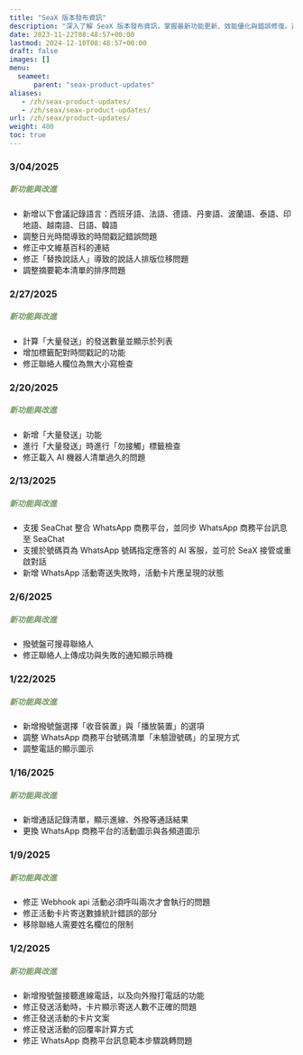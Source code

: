 ```yaml
---
title: "SeaX 版本發布資訊"
description: "深入了解 SeaX 版本發布資訊，掌握最新功能更新、效能優化與錯誤修復。透過本頁面，保持軟體最新狀態，確保最佳會議體驗。"
date: 2023-11-22T08:48:57+00:00
lastmod: 2024-12-10T08:48:57+00:00
draft: false
images: []
menu:
  seameet:
      parent: "seax-product-updates"
aliases:
   - /zh/seax-product-updates/
   - /zh/seax/seax-product-updates/
url: /zh/seax/product-updates/
weight: 400
toc: true
---
```


### 3/04/2025
##### **<font color="#739963">新功能與改進</font>**
- 新增以下會議記錄語言：西班牙語、法語、德語、丹麥語、波蘭語、泰語、印地語、越南語、日語、韓語
- 調整日光時間導致的時間戳記錯誤問題
- 修正中文維基百科的連結
- 修正「替換說話人」導致的說話人排版位移問題
- 調整摘要範本清單的排序問題


### 2/27/2025
##### **<font color="#739963">新功能與改進</font>**
- 計算「大量發送」的發送數量並顯示於列表
- 增加標籤配對時間戳記的功能
- 修正聯絡人欄位為無大小寫檢查

### 2/20/2025
##### **<font color="#739963">新功能與改進</font>**
- 新增「大量發送」功能
- 進行「大量發送」時進行「勿接觸」標籤檢查
- 修正載入 AI 機器人清單過久的問題

### 2/13/2025
##### **<font color="#739963">新功能與改進</font>**
 - 支援 SeaChat 整合 WhatsApp 商務平台，並同步 WhatsApp 商務平台訊息至 SeaChat
 - 支援於號碼頁為 WhatsApp 號碼指定應答的 AI 客服，並可於 SeaX 接管或重啟對話
 - 新增 WhatsApp 活動寄送失敗時，活動卡片應呈現的狀態

### 2/6/2025
##### **<font color="#739963">新功能與改進</font>**
- 撥號盤可搜尋聯絡人
- 修正聯絡人上傳成功與失敗的通知顯示時機

### 1/22/2025
##### **<font color="#739963">新功能與改進</font>**
- 新增撥號盤選擇「收音裝置」與「播放裝置」的選項
- 調整 WhatsApp 商務平台號碼清單「未驗證號碼」的呈現方式
- 調整電話的顯示圖示


### 1/16/2025
##### **<font color="#739963">新功能與改進</font>**
- 新增通話記錄清單，顯示進線、外撥等通話結果
- 更換 WhatsApp 商務平台的活動圖示與各頻道圖示


### 1/9/2025
##### **<font color="#739963">新功能與改進</font>**
- 修正 Webhook api 活動必須呼叫兩次才會執行的問題
- 修正活動卡片寄送數據統計錯誤的部分
- 移除聯絡人需要姓名欄位的限制

### 1/2/2025
##### **<font color="#739963">新功能與改進</font>**
- 新增撥號盤接聽進線電話，以及向外撥打電話的功能
- 修正發送活動時，卡片顯示寄送人數不正確的問題
- 修正發送活動的卡片文案
- 修正發送活動的回覆率計算方式
- 修正 WhatsApp 商務平台訊息範本步驟跳轉問題
